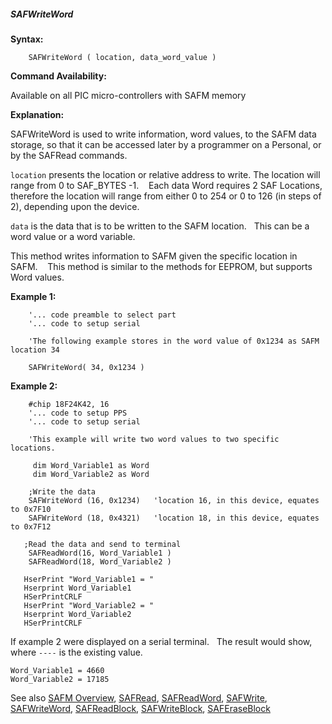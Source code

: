 <div class="section">

<div class="titlepage">

<div>

<div>

##### <span id="safwriteword"></span>SAFWriteWord

</div>

</div>

</div>

<span class="strong">**Syntax:**</span>

``` screen
    SAFWriteWord ( location, data_word_value )
```

<span class="strong">**Command Availability:**</span>

Available on all PIC micro-controllers with SAFM memory

<span class="strong">**Explanation:**</span>  
  
SAFWriteWord is used to write information, word values, to the SAFM data
storage, so that it can be accessed later by a programmer on a Personal,
or by the SAFRead commands.  
  
`location` presents the location or relative address to write. The
location will range from 0 to SAF\_BYTES -1.    Each data Word requires
2 SAF Locations, therefore the location will range from either 0 to 254
or 0 to 126 (in steps of 2), depending upon the device.  
  
`data` is the data that is to be written to the SAFM location.   This
can be a word value or a word variable.  
  
This method writes information to SAFM given the specific location in
SAFM.    This method is similar to the methods for EEPROM, but supports
Word values.  
  
<span class="strong">**Example 1:**</span>

``` screen
    '... code preamble to select part
    '... code to setup serial

    'The following example stores in the word value of 0x1234 as SAFM location 34

    SAFWriteWord( 34, 0x1234 )
```

  
  
<span class="strong">**Example 2:**</span>

``` screen
    #chip 18F24K42, 16
    '... code to setup PPS
    '... code to setup serial

    'This example will write two word values to two specific locations.

     dim Word_Variable1 as Word
     dim Word_Variable2 as Word

    ;Write the data
    SAFWriteWord (16, 0x1234)   'location 16, in this device, equates to 0x7F10
    SAFWriteWord (18, 0x4321)   'location 18, in this device, equates to 0x7F12

   ;Read the data and send to terminal
    SAFReadWord(16, Word_Variable1 )
    SAFReadWord(18, Word_Variable2 )

   HserPrint "Word_Variable1 = "
   Hserprint Word_Variable1
   HSerPrintCRLF
   HserPrint "Word_Variable2 = "
   Hserprint Word_Variable2
   HSerPrintCRLF
```

  
  
If example 2 were displayed on a serial terminal.   The result would
show, where `----` is the existing value.

``` screen
Word_Variable1 = 4660
Word_Variable2 = 17185
```

  
  
See also
<a href="safm_overview" class="link" title="SAFM Overview">SAFM Overview</a>,
<a href="safread" class="link" title="SAFRead">SAFRead</a>,
<a href="safreadword" class="link" title="SAFReadWord">SAFReadWord</a>,
<a href="safwrite" class="link" title="SAFWrite">SAFWrite</a>,
<a href="safwriteword" class="link" title="SAFWriteWord">SAFWriteWord</a>,
<a href="safreadblock" class="link" title="SAFReadBlock">SAFReadBlock</a>,
<a href="safwriteblock" class="link" title="SAFWriteBlock">SAFWriteBlock</a>,
<a href="saferaseblock" class="link" title="SAFEraseBlock">SAFEraseBlock</a>

</div>
